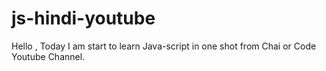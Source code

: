 # js-hindi-youtube
Hello , Today I am start to learn  Java-script in one shot from Chai or Code Youtube Channel.
